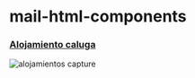 # mail-html-components

### [Alojamiento caluga](alojamientos)

![alojamientos capture](alojamientos/alojamiento-caluga)